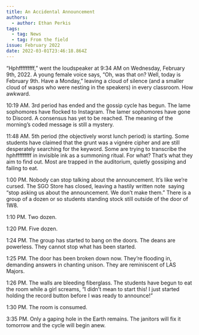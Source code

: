```yaml
---
title: An Accidental Announcement
authors:
  - author: Ethan Perkis
tags:
  - tag: News
  - tag: From the field
issue: February 2022
date: 2022-03-01T23:46:18.864Z
---
```

“Hphfffffffff,” went the loudspeaker at 9:34 AM on Wednesday, February 9th, 2022. A young female voice says, “Oh, was that on? Well, today is February 9th. Have a Monday,” leaving a cloud of silence (and a smaller cloud of wasps who were nesting in the speakers) in every classroom. How awkward. 

10:19 AM. 3rd period has ended and the gossip cycle has begun. The lame sophomores have flocked to Instagram. The lamer sophomores have gone to Discord. A consensus has yet to be reached. The meaning of the morning’s coded message is still a mystery. 

11:48 AM. 5th period (the objectively worst lunch period) is starting. Some students have claimed that the grunt was a vignére cipher and are still desperately searching for the keyword. Some are trying to transcribe the hphfffffffff in invisible ink as a summoning ritual. For what? That’s what they aim to find out. Most are trapped in the auditorium, quietly gossiping and failing to eat. 

1:00 PM. Nobody can stop talking about the announcement. It’s like we’re cursed. The SGO Store has closed, leaving a hastily written note  saying “stop asking us about the announcement. We don’t make them.” There is a group of a dozen or so students standing stock still outside of the door of 1W8. 

1:10 PM. Two dozen.

1:20 PM. Five dozen.

1:24 PM. The group has started to bang on the doors. The deans are powerless. They cannot stop what has been started.

1:25 PM. The door has been broken down now. They’re flooding in, demanding answers in chanting unison. They are reminiscent of LAS Majors. 

1:26 PM. The walls are bleeding fiberglass. The students have begun to eat the room while a girl screams, “I didn’t mean to start this! I just started holding the record button before I was ready to announce!” 

1:30 PM. The room is consumed. 

3:35 PM. Only a gaping hole in the Earth remains. The janitors will fix it tomorrow and the cycle will begin anew.